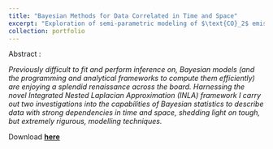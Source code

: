 ```yaml
---
title: "Bayesian Methods for Data Correlated in Time and Space"
excerpt: "Exploration of semi-parametric modeling of $\text{CO}_2$ emissions in Hawaii and Malaria incidence in Gambia using the INLA Bayesian framework <br/><br/><img src='/images/co2-malaria.png'>"
collection: portfolio
---
```


Abstract :

*Previously difficult to fit and perform inference on, Bayesian models (and the programming and analytical frameworks to compute them efficiently) are enjoying a splendid renaissance across the board. Harnessing the novel Integrated Nested Laplacian Approximation (INLA) framework I carry out two investigations into the capabilities of Bayesian statistics to describe data with strong dependencies in time and space, shedding light on tough, but extremely rigurous, modelling techniques.*

Download [**here**](https://sergiosonline.github.io/files/Modelling-in-Space-and-Time.pdf)
